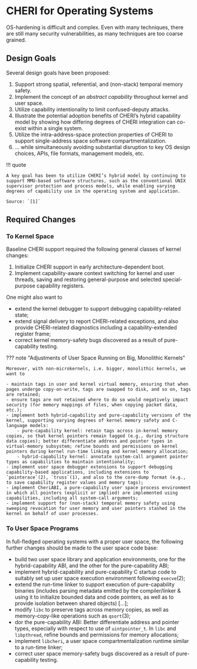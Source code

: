 # CHERI for Operating Systems

OS-hardening is difficult and complex. Even with many techniques, there are still many security vulnerabilities, as many techniques are too coarse grained.

## Design Goals

Several design goals have been proposed:

1. Support strong spatial, referential, and (non-stack) temporal memory safety.
2. Implement the concept of an _abstract capability_ throughout kernel and user space.
3. Utilize capability intentionality to limit confused-deputy attacks.
4. Illustrate the potential adoption benefits of CHERI’s hybrid capability model by showing how differing degrees of CHERI integration can co-exist within a single system.
5. Utilize the intra-address-space protection properties of CHERI to support single-address space software compartmentalization.
6. ... while simultaneously avoiding substantial disruption to key OS design choices, APIs, file formats, management models, etc.

!!! quote

    A key goal has been to utilize CHERI’s hybrid model by continuing to support MMU-based software structures, such as the conventional UNIX supervisor protection and process models, while enabling varying degrees of capability use in the operating system and application.

    Source: `[1]`

## Required Changes

### To Kernel Space

Baseline CHERI support required the following general classes of kernel changes:

1. Initialize CHERI support in early architecture-dependent boot.
2. Implement capability-aware context switching for kernel and user threads, saving and restoring general-purpose and selected special-purpose capability registers.

One might also want to

- extend the kernel debugger to support debugging capability-related state;
- extend signal delivery to report CHERI-related exceptions, and also provide CHERI-related diagnostics including a capability-extended register frame;
- correct kernel memory-safety bugs discovered as a result of pure-capability testing.

??? note "Adjustments of User Space Running on Big, Monolithic Kernels"

    Moreover, with non-microkernels, i.e. bigger, monolithic kernels, we want to

    - maintain tags in user and kernel virtual memory, ensuring that when pages undergo copy-on-write, tags are swapped to disk, and so on, tags are retained;
    - ensure tags are not retained where to do so would negatively impact security (for memory mappings of files, when copying packet data, etc.);
    - implement both hybrid-capability and pure-capability versions of the kernel, supporting varying degrees of kernel memory safety and C-language models:
        - pure-capability kernel: retain tags across in-kernel memory copies, so that kernel pointers remain tagged (e.g., during structure data copies); better differentiate address and pointer types in virtual-memory subsystem; refine bounds and permissions on kernel pointers during kernel run-time linking and kernel memory allocation;
        - hybrid-capability kernel: annotate system-call argument pointer types as capabilities to maintain intentionality;
    - implement user space debugger extensions to support debugging capability-based applications, including extensions to `pointerace`(2), `truss`(1), and also to the core-dump format (e.g., to save capability register values and memory tags);
    - implement CheriABI, a pure-capability user space process environment in which all pointers (explicit or implied) are implemented using capabilities, including all system-call arguments;
    - implement support for (non-stack) temporal memory safety using sweeping revocation for user memory and user pointers stashed in the kernel on behalf of user processes.

### To User Space Programs

In full-fledged operating systems with a proper user space, the following further changes should be made to the user space code base:

- build two user space library and application environments, one for the hybrid-capability ABI, and the other for the pure-capability ABI;
- implement hybrid-capability and pure-capability C startup code to suitably set up user space execution environment following `execve`(2);
- extend the run-time linker to support execution of pure-capability binaries (includes parsing metadata emitted by the compiler/linker & using it to initialize bounded data and code pointers, as well as to provide isolation between shared objects) [...];
- modify `libc` to preserve tags across memory copies, as well as memory-copy-like operations such as `qsort`(3);
- dor the pure-capability ABI: Better differentiate address and pointer types, especially with respect to use of `uintpointer_t`. In `libc` and `libpthread`, refine bounds and permissions for memory allocations;
- implement `libcheri`, a user space compartmentalization runtime similar to a run-time linker;
- correct user space memory-safety bugs discovered as a result of pure-capability testing.
